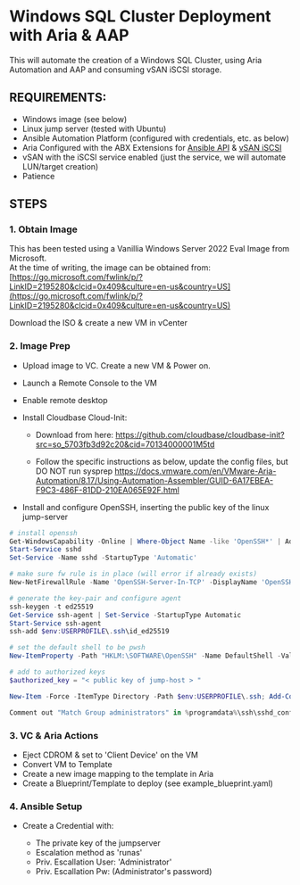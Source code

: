 # Windows SQL Cluster Deployment with Aria & AAP

This will automate the creation of a Windows SQL Cluster, using Aria Automation and AAP and consuming vSAN iSCSI storage. 


## REQUIREMENTS:

* Windows image (see below)
* Linux jump server (tested with Ubuntu)
* Ansible Automation Platform (configured with credentials, etc. as below)
* Aria Configured with the ABX Extensions for [Ansible API](https://github.com/vmware-workloads/aap-api) & [vSAN iSCSI](https://github.com/vmware-workloads/vSAN-iSCSI-ABX/tree/main)
* vSAN with the iSCSI service enabled (just the service, we will automate LUN/target creation)
* Patience



## STEPS


### 1. Obtain Image

This has been tested using a Vanillia Windows Server 2022 Eval Image from Microsoft. <br>
At the time of writing, the image can be obtained from: <br>
[https://go.microsoft.com/fwlink/p/?LinkID=2195280&clcid=0x409&culture=en-us&country=US](https://go.microsoft.com/fwlink/p/?LinkID=2195280&clcid=0x409&culture=en-us&country=US)

Download the ISO & create a new VM in vCenter


### 2. Image Prep

- Upload image to VC. Create a new VM & Power on.
- Launch a Remote Console to the VM
- Enable remote desktop
- Install Cloudbase Cloud-Init:

  * Download from here: 
                  https://github.com/cloudbase/cloudbase-init?src=so_5703fb3d92c20&cid=70134000001M5td
                
  * Follow the specific instructions as below, update the config files, but DO NOT run sysprep
                   https://docs.vmware.com/en/VMware-Aria-Automation/8.17/Using-Automation-Assembler/GUID-6A17EBEA-F9C3-486F-81DD-210EA065E92F.html


- Install and configure OpenSSH, inserting the public key of the linux jump-server

``` powershell
# install openssh
Get-WindowsCapability -Online | Where-Object Name -like 'OpenSSH*' | Add-WindowsCapability -Online
Start-Service sshd
Set-Service -Name sshd -StartupType 'Automatic'

# make sure fw rule is in place (will error if already exists)
New-NetFirewallRule -Name 'OpenSSH-Server-In-TCP' -DisplayName 'OpenSSH Server (sshd)' -Enabled True -Direction Inbound -Protocol TCP -Action Allow -LocalPort 22

# generate the key-pair and configure agent
ssh-keygen -t ed25519
Get-Service ssh-agent | Set-Service -StartupType Automatic
Start-Service ssh-agent
ssh-add $env:USERPROFILE\.ssh\id_ed25519

# set the default shell to be pwsh
New-ItemProperty -Path "HKLM:\SOFTWARE\OpenSSH" -Name DefaultShell -Value "C:\Windows\System32\WindowsPowerShell\v1.0\powershell.exe" -PropertyType String -Force

# add to authorized keys
$authorized_key = "< public key of jump-host > "

New-Item -Force -ItemType Directory -Path $env:USERPROFILE\.ssh; Add-Content -Force -Path $env:USERPROFILE\.ssh\authorized_keys -Value $authorizedKey

Comment out "Match Group administrators" in %programdata%\ssh\sshd_config
```


### 3. VC & Aria Actions

- Eject CDROM & set to 'Client Device' on the VM
- Convert VM to Template
- Create a new image mapping to the template in Aria
- Create a Blueprint/Template to deploy (see example_blueprint.yaml)


### 4. Ansible Setup

- Create a Credential with:

	* The private key of the jumpserver
	* Escalation method as 'runas'
	* Priv. Escallation User: 'Administrator'
	* Priv. Escallation Pw: (Administrator's password)


	






